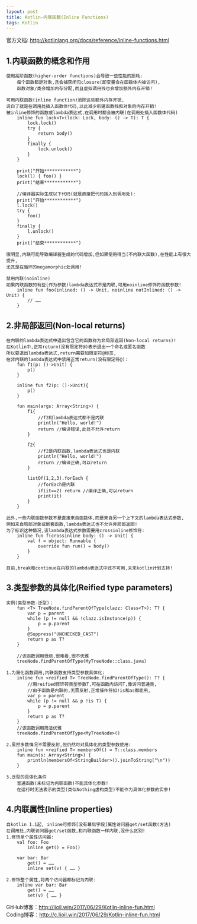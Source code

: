 ```yaml
---
layout: post
title: Kotlin-内联函数(Inline Functions)
tags: Kotlin
---
```

官方文档: http://kotlinlang.org/docs/reference/inline-functions.html
    
## 1.内联函数的概念和作用
    使用高阶函数(higher-order functions)会导致一些性能的损耗:
        每个函数都是对象,且会捕获闭包closure(即变量会在函数体内被访问),
        函数对象/类会增加内存分配,而且虚拟调用栈也会增加额外内存开销！

    可用内联函数(inline function)消除这些额外内存开销,
    说白了就是在调用处插入函数体代码,以此减少新建函数栈和对象的内存开销!   
    被inline修饰的函数或lambda表达式,在调用时都会被内联(在调用处插入函数体代码)
        inline fun lock<T>(lock: Lock, body: () -> T): T {
            lock.lock()
            try {
                return body()
            }
            finally {
                lock.unlock()
            }        
        }

        print("开始************")
        lock(l) { foo() }
        print("结束************")

        //编译器实际生成以下代码(就是直接把代码插入到调用处):     
        print("开始************")
        l.lock()
        try {
            foo()
        }
        finally {
            l.unlock()
        }
        print("结束************")

    很明显,内联可能导致编译器生成的代码增加,但如果使用得当(不内联大函数),在性能上有很大提升,
    尤其是在循环的megamorphic处调用!
    
    禁用内联(noinline)
    如果内联函数的有些(作为参数)lambda表达式不是内联,可用noinline修饰符函数参数!
        inline fun foo(inlined: () -> Unit, noinline notInlined: () -> Unit) {
            // ……
        }

## 2.非局部返回(Non-local returns)
    在内联的lambda表达式中退出包含它的函数称为非局部返回(Non-local returns)!
    在Kotlin中,正常return(没有限定符@)表示退出一个命名或匿名函数
    所以要退出lambda表达式,return需要加限定符@标签,
    在非内联的lambda表达式中禁用正常return(没有限定符@):
        fun f1(p: ()->Unit) {
            p()
        }

        inline fun f2(p: ()->Unit){
            p()
        }

        fun main(args: Array<String>) {
            f1{
                //f2和lambda表达式都不是内联
                println("Hello, world!")
                return //编译错误,此处不允许return
            }
            
            f2{
                //f2是内联函数,lambda表达式也是内联
                println("Hello, world!")
                return //编译正确,可以return
            }
            
            listOf(1,2,3).forEach {
                //forEach是内联
                if(it==2) return //编译正确,可以return
                print(it)     
            }
        }

    此外,一些内联函数参数不是直接来自函数体,而是来自另一个上下文的lambda表达式参数,
    例如来自局部对象或嵌套函数,lambda表达式也不允许非局部返回!
    为了标识这种情况,该lambda表达式参数需要用crossinline修饰符:
        inline fun f(crossinline body: () -> Unit) {
            val f = object: Runnable {
                override fun run() = body()
            }           
        }

    目前,break和continue在内联的lambda表达式中还不可用,未来kotlin计划支持!

## 3.类型参数的具体化(Reified type parameters)
    实例(类型参数-泛型)：
        fun <T> TreeNode.findParentOfType(clazz: Class<T>): T? {
            var p = parent
            while (p != null && !clazz.isInstance(p)) {
                p = p.parent
            }
            @Suppress("UNCHECKED_CAST")
            return p as T?
        }

        //该函数调用很烦,很难看,很不优雅
        treeNode.findParentOfType(MyTreeNode::class.java)

    1.为简化函数调用,内联函数支持类型参数具体化:
        inline fun <reified T> TreeNode.findParentOfType(): T? {
            //用reified修饰符类型参数T,可在函数内访问T,像访问普通类,
            //由于函数是内联的,无需反射,正常操作符如!is和as都能用,
            var p = parent
            while (p != null && p !is T) {
                p = p.parent
            }
            return p as T?
        }
        //该函数调用简洁优雅
        treeNode.findParentOfType<MyTreeNode>()

    2.虽然多数情况不需要反射,但仍然可对具体化的类型参数使用:
        inline fun <reified T> membersOf() = T::class.members
        fun main(s: Array<String>) {
            println(membersOf<StringBuilder>().joinToString("\n"))
        }

    3.泛型的具体化条件
        普通函数(未标记为内联函数)不能具体化参数!
        在运行时无法表示的类型(类似Nothing虚构类型)不能作为具体化参数的实参!

## 4.内联属性(Inline properties)
    自kotlin 1.1起, inline可修饰[没有幕后字段]属性访问器get/set函数(方法)
    在调用处,内联访问器get/set函数,和内联函数一样内联,没什么区别!
    1.修饰单个属性访问器:
        val foo: Foo
            inline get() = Foo()

        var bar: Bar
            get() = ……
            inline set(v) { …… }

    2.修饰整个属性,将两个访问器都标记为内联:
        inline var bar: Bar
            get() = ……
            set(v) { …… }

GitHub博客：http://lioil.win/2017/06/29/Kotlin-inline-fun.html   
Coding博客：http://c.lioil.win/2017/06/29/Kotlin-inline-fun.html